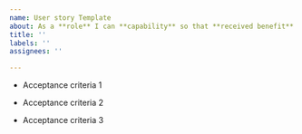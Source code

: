 ```yaml
---
name: User story Template
about: As a **role** I can **capability** so that **received benefit**
title: ''
labels: ''
assignees: ''

---
```


- Acceptance criteria 1

- Acceptance criteria 2

- Acceptance criteria 3
